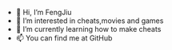 - 👋 Hi, I’m FengJiu
- 👀 I’m interested in cheats,movies and games
- 🌱 I’m currently learning how to make cheats
- 📫 You can find me at GitHub
<!---
FengJiuGitHub/FengJiuGitHub is a ✨ special ✨ repository because its `README.md` (this file) appears on your GitHub profile.
You can click the Preview link to take a look at your changes.
--->
